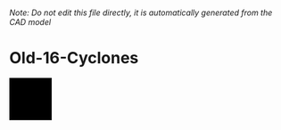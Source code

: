 ###### Note: Do not edit this file directly, it is automatically generated from the CAD model

# Old-16-Cyclones

![](/project.svg)

